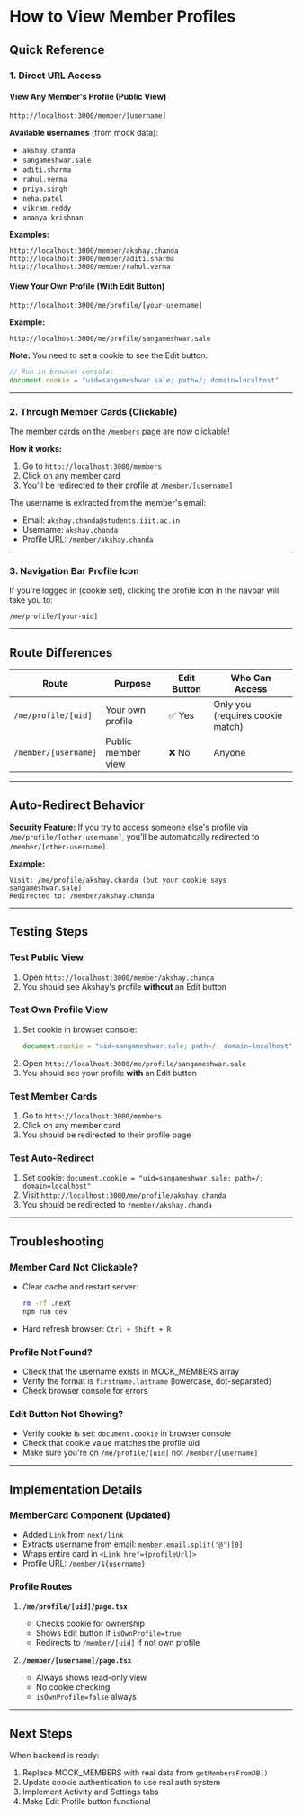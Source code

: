 # How to View Member Profiles

## Quick Reference

### 1. **Direct URL Access**

#### View Any Member's Profile (Public View)
```
http://localhost:3000/member/[username]
```

**Available usernames** (from mock data):
- `akshay.chanda`
- `sangameshwar.sale`
- `aditi.sharma`
- `rahul.verma`
- `priya.singh`
- `neha.patel`
- `vikram.reddy`
- `ananya.krishnan`

**Examples:**
```
http://localhost:3000/member/akshay.chanda
http://localhost:3000/member/aditi.sharma
http://localhost:3000/member/rahul.verma
```

#### View Your Own Profile (With Edit Button)
```
http://localhost:3000/me/profile/[your-username]
```

**Example:**
```
http://localhost:3000/me/profile/sangameshwar.sale
```

**Note:** You need to set a cookie to see the Edit button:
```javascript
// Run in browser console:
document.cookie = "uid=sangameshwar.sale; path=/; domain=localhost"
```

---

### 2. **Through Member Cards (Clickable)**

The member cards on the `/members` page are now clickable!

**How it works:**
1. Go to `http://localhost:3000/members`
2. Click on any member card
3. You'll be redirected to their profile at `/member/[username]`

The username is extracted from the member's email:
- Email: `akshay.chanda@students.iiit.ac.in`
- Username: `akshay.chanda`
- Profile URL: `/member/akshay.chanda`

---

### 3. **Navigation Bar Profile Icon**

If you're logged in (cookie set), clicking the profile icon in the navbar will take you to:
```
/me/profile/[your-uid]
```

---

## Route Differences

| Route | Purpose | Edit Button | Who Can Access |
|-------|---------|-------------|----------------|
| `/me/profile/[uid]` | Your own profile | ✅ Yes | Only you (requires cookie match) |
| `/member/[username]` | Public member view | ❌ No | Anyone |

---

## Auto-Redirect Behavior

**Security Feature:**
If you try to access someone else's profile via `/me/profile/[other-username]`, you'll be automatically redirected to `/member/[other-username]`.

**Example:**
```
Visit: /me/profile/akshay.chanda (but your cookie says sangameshwar.sale)
Redirected to: /member/akshay.chanda
```

---

## Testing Steps

### Test Public View
1. Open `http://localhost:3000/member/akshay.chanda`
2. You should see Akshay's profile **without** an Edit button

### Test Own Profile View
1. Set cookie in browser console:
   ```javascript
   document.cookie = "uid=sangameshwar.sale; path=/; domain=localhost"
   ```
2. Open `http://localhost:3000/me/profile/sangameshwar.sale`
3. You should see your profile **with** an Edit button

### Test Member Cards
1. Go to `http://localhost:3000/members`
2. Click on any member card
3. You should be redirected to their profile page

### Test Auto-Redirect
1. Set cookie: `document.cookie = "uid=sangameshwar.sale; path=/; domain=localhost"`
2. Visit `http://localhost:3000/me/profile/akshay.chanda`
3. You should be redirected to `/member/akshay.chanda`

---

## Troubleshooting

### Member Card Not Clickable?
- Clear cache and restart server:
  ```bash
  rm -rf .next
  npm run dev
  ```
- Hard refresh browser: `Ctrl + Shift + R`

### Profile Not Found?
- Check that the username exists in MOCK_MEMBERS array
- Verify the format is `firstname.lastname` (lowercase, dot-separated)
- Check browser console for errors

### Edit Button Not Showing?
- Verify cookie is set: `document.cookie` in browser console
- Check that cookie value matches the profile uid
- Make sure you're on `/me/profile/[uid]` not `/member/[username]`

---

## Implementation Details

### MemberCard Component (Updated)
- Added `Link` from `next/link`
- Extracts username from email: `member.email.split('@')[0]`
- Wraps entire card in `<Link href={profileUrl}>`
- Profile URL: `/member/${username}`

### Profile Routes
1. **`/me/profile/[uid]/page.tsx`**
   - Checks cookie for ownership
   - Shows Edit button if `isOwnProfile=true`
   - Redirects to `/member/[uid]` if not own profile

2. **`/member/[username]/page.tsx`**
   - Always shows read-only view
   - No cookie checking
   - `isOwnProfile=false` always

---

## Next Steps

When backend is ready:
1. Replace MOCK_MEMBERS with real data from `getMembersFromDB()`
2. Update cookie authentication to use real auth system
3. Implement Activity and Settings tabs
4. Make Edit Profile button functional
